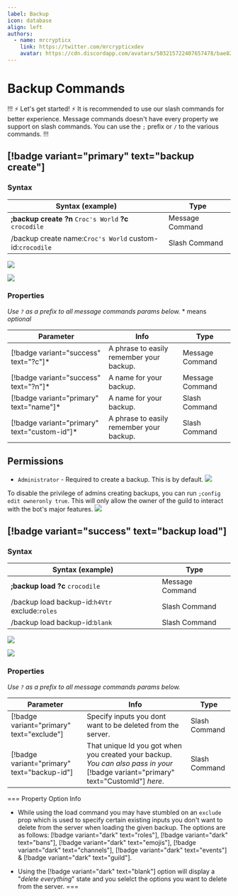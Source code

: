 ```yaml
---
label: Backup
icon: database
align: left
authors:
  - name: mrcrypticx
    link: https://twitter.com/mrcrypticxdev
    avatar: https://cdn.discordapp.com/avatars/503215722407657478/bae8263de249352f344bf5421734ab45.webp?size=1024
---
```


# Backup Commands

!!! :zap: Let's get started! :zap:
It is recommended to use our slash commands for better experience. Message commands doesn't have every property we support on slash commands. You can use the `;` prefix or `/` to the various commands.
!!!

## [!badge variant="primary" text="backup create"]

### Syntax

Syntax (example)  | Type
---    | ---
**;backup create ?n** `Croc's World` **?c** `crocodile` | Message Command
/backup create name:`Croc's World` custom-id:`crocodile` | Slash Command

![](https://im-an.explorer.workers.dev/mXnBxlc.png)

![](https://im-an.explorer.workers.dev/NSSW8P9.png)

### Properties
*Use `?` as a prefix to all message commands params below.*
\* means *optional*
<!-- - c - **customId** - A phrase to easily remember your backup.
- n - **Backup Name** - An optional name for your backup. -->

Parameter | Info | Type
---    | --- | ---
[!badge variant="success" text="?c"]* |  A phrase to easily remember your backup. | Message Command
[!badge variant="success" text="?n"]*  | A name for your backup. | Message Command
[!badge variant="primary" text="name"]*  | A name for your backup. | Slash Command
[!badge variant="primary" text="custom-id"]* | A phrase to easily remember your backup. | Slash Command


## Permissions
- `Administrator` - Required to create a backup. This is by default.  ![](https://im-an.explorer.workers.dev/FQl06rX.png)


To disable the privilege of admins creating backups, you can run `;config edit owneronly true`. This will only allow the owner of the guild to interact with the bot's major features. ![](https://im-an.explorer.workers.dev/Nq5YO5n.png)

## [!badge variant="success" text="backup load"]
### Syntax

Syntax (example)  | Type
---    | ---
**;backup load ?c** `crocodile` | Message Command
/backup load backup-id:`h4Vtr` exclude:`roles`| Slash Command
/backup load backup-id:`blank` | Slash Command

![](https://im-an.explorer.workers.dev/AMGvWwi.png)

![](https://im-an.explorer.workers.dev/oYvEqAT.png)


### Properties
*Use `?` as a prefix to all message commands params below.*
<!-- [!badge variant="success" text="?c"] | That phrase that you set when you created the backup. | Message Command -->
Parameter   | Info | Type
---    | --- | ---
[!badge variant="primary" text="exclude"]  | Specify inputs you dont want to be deleted from the server. | Slash Command
[!badge variant="primary" text="backup-id"] | That unique Id you got when you created your backup. *You can also pass in your* [!badge variant="primary" text="CustomId"] *here*. | Slash Command


=== Property Option Info
- While using the load command you may have stumbled on an `exclude` prop which is used to specify certain existing inputs you don't want to delete from the server when loading the given backup. The options are as follows: [!badge variant="dark" text="roles"], [!badge variant="dark" text="bans"], [!badge variant="dark" text="emojis"], [!badge variant="dark" text="channels"], [!badge variant="dark" text="events"] & [!badge variant="dark" text="guild"].

- Using the [!badge variant="dark" text="blank"] option will display a "*delete everything*" state and you selelct the options you want to delete from the server.
===


